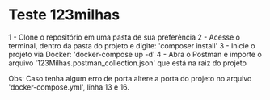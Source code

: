 # Teste 123milhas
1 - Clone o repositório em uma pasta de sua preferência
2 - Acesse o terminal, dentro da pasta do projeto e digite:
'composer install'
3 - Inicie o projeto via Docker:
'docker-compose up -d'
4 - Abra o Postman e importe o arquivo '123Milhas.postman_collection.json' que está na raiz do projeto

Obs: Caso tenha algum erro de porta altere a porta do projeto no arquivo 'docker-compose.yml', linha 13 e 16.